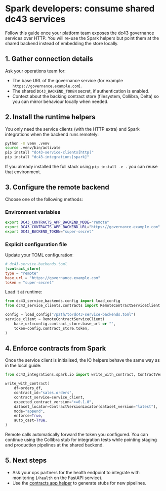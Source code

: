 # Spark developers: consume shared dc43 services

Follow this guide once your platform team exposes the dc43 governance services over HTTP. You will re-use the Spark helpers but
point them at the shared backend instead of embedding the store locally.

## 1. Gather connection details

Ask your operations team for:

- The base URL of the governance service (for example `https://governance.example.com`).
- The shared `DC43_BACKEND_TOKEN` secret, if authentication is enabled.
- Context about the backing contract store (filesystem, Collibra, Delta) so you can mirror behaviour locally when needed.

## 2. Install the runtime helpers

You only need the service clients (with the HTTP extra) and Spark integrations when the backend runs remotely:

```bash
python -m venv .venv
source .venv/bin/activate
pip install "dc43-service-clients[http]"
pip install "dc43-integrations[spark]"
```

If you already installed the full stack using `pip install -e .` you can reuse that environment.

## 3. Configure the remote backend

Choose one of the following methods:

### Environment variables

```bash
export DC43_CONTRACTS_APP_BACKEND_MODE="remote"
export DC43_CONTRACTS_APP_BACKEND_URL="https://governance.example.com"
export DC43_BACKEND_TOKEN="super-secret"
```

### Explicit configuration file

Update your TOML configuration:

```toml
# dc43-service-backends.toml
[contract_store]
type = "remote"
base_url = "https://governance.example.com"
token = "super-secret"
```

Load it at runtime:

```python
from dc43_service_backends.config import load_config
from dc43_service_clients.contracts import RemoteContractServiceClient

config = load_config("/path/to/dc43-service-backends.toml")
service_client = RemoteContractServiceClient(
    base_url=config.contract_store.base_url or "",
    token=config.contract_store.token,
)
```

## 4. Enforce contracts from Spark

Once the service client is initialised, the IO helpers behave the same way as in the local guide:

```python
from dc43_integrations.spark.io import write_with_contract, ContractVersionLocator

write_with_contract(
    df=orders_df,
    contract_id="sales.orders",
    contract_service=service_client,
    expected_contract_version=">=0.1.0",
    dataset_locator=ContractVersionLocator(dataset_version="latest"),
    mode="append",
    enforce=True,
    auto_cast=True,
)
```

Remote calls automatically forward the token you configured. You can continue using the Collibra stub for integration tests while
pointing staging and production pipelines at the shared backend.

## 5. Next steps

- Ask your ops partners for the health endpoint to integrate with monitoring (`/health` on the FastAPI service).
- Use the [contracts app helper](spark-contract-app-helper.md) to generate stubs for new pipelines.
